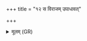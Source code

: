 +++
title = "१२ स विराजम् उपाधावत्"

+++
<details><summary>मूलम् (GR)</summary>

स विराजम् उपाधावत् ॥
</details>